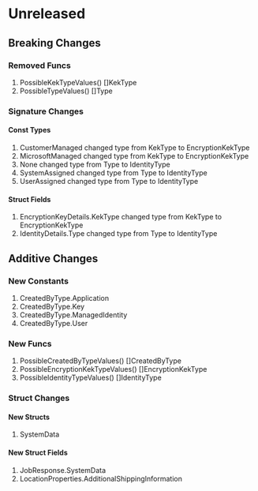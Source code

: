 # Unreleased

## Breaking Changes

### Removed Funcs

1. PossibleKekTypeValues() []KekType
1. PossibleTypeValues() []Type

### Signature Changes

#### Const Types

1. CustomerManaged changed type from KekType to EncryptionKekType
1. MicrosoftManaged changed type from KekType to EncryptionKekType
1. None changed type from Type to IdentityType
1. SystemAssigned changed type from Type to IdentityType
1. UserAssigned changed type from Type to IdentityType

#### Struct Fields

1. EncryptionKeyDetails.KekType changed type from KekType to EncryptionKekType
1. IdentityDetails.Type changed type from Type to IdentityType

## Additive Changes

### New Constants

1. CreatedByType.Application
1. CreatedByType.Key
1. CreatedByType.ManagedIdentity
1. CreatedByType.User

### New Funcs

1. PossibleCreatedByTypeValues() []CreatedByType
1. PossibleEncryptionKekTypeValues() []EncryptionKekType
1. PossibleIdentityTypeValues() []IdentityType

### Struct Changes

#### New Structs

1. SystemData

#### New Struct Fields

1. JobResponse.SystemData
1. LocationProperties.AdditionalShippingInformation
